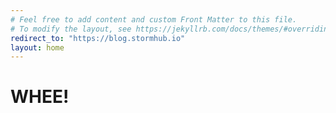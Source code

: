 ```yaml
---
# Feel free to add content and custom Front Matter to this file.
# To modify the layout, see https://jekyllrb.com/docs/themes/#overriding-theme-defaults
redirect_to: "https://blog.stormhub.io"
layout: home
---
```


# WHEE!
